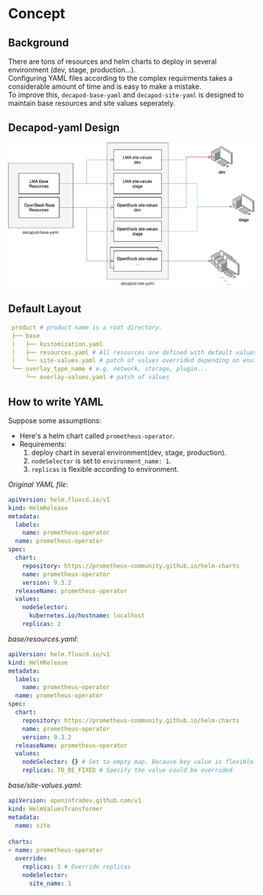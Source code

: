 # Concept

## Background
There are tons of resources and helm charts to deploy in several environment (dev, stage, production...).  
Configuring YAML files according to the complex requirments takes a considerable amount of time and is easy to make a mistake.  
To improve this, `decapod-base-yaml` and `decapod-site-yaml` is designed to maintain base resources and site values seperately. 

## Decapod-yaml Design
![decapod-yaml-design](assets/decapod-yaml-design.png)

## Default Layout
```yaml
 product # product name is a root directory.
 ├── base
 │   ├── kustomization.yaml
 │   ├── resources.yaml # All resources are defined with default values.
 │   └── site-values.yaml # patch of values overrided depending on environment.
 └── overlay_type_name # e.g. network, storage, plugin...
     └── overlay-values.yaml # patch of values
```


## How to write YAML
Suppose some assumptions:
- Here's a helm chart called `prometheus-operator`.
- Requirements:
  1. deploy chart in several environment(dev, stage, production).
  2. `nodeSelector` is set to `environment_name: 1`.
  3. `replicas` is flexible according to environment.  
   
_Original YAML file_:
```yaml
apiVersion: helm.fluxcd.io/v1
kind: HelmRelease
metadata:
  labels:
    name: prometheus-operator
  name: prometheus-operator
spec:
  chart:
    repository: https://prometheus-community.github.io/helm-charts
    name: prometheus-operator
    version: 9.3.2
  releaseName: prometheus-operator
  values:
    nodeSelector:
      kubernetes.io/hostname: localhost
    replicas: 2
```

_base/resources.yaml_:
```yaml
apiVersion: helm.fluxcd.io/v1
kind: HelmRelease
metadata:
  labels:
    name: prometheus-operator
  name: prometheus-operator
spec:
  chart:
    repository: https://prometheus-community.github.io/helm-charts
    name: prometheus-operator
    version: 9.3.2
  releaseName: prometheus-operator
  values:
    nodeSelector: {} # Set to empty map. Because key value is flexible.
    replicas: TO_BE_FIXED # Specify the value could be overrided  
```

_base/site-values.yaml_:
```yaml
apiVersion: openinfradev.github.com/v1
kind: HelmValuesTransformer
metadata:
  name: site

charts:
- name: prometheus-operator
  override:
    replicas: 1 # Override replicas
    nodeSelector:
      site_name: 1
```